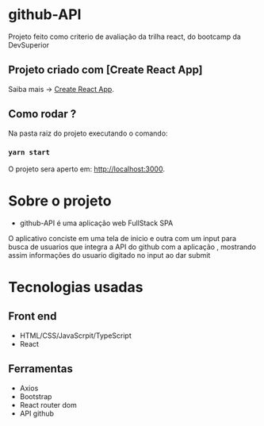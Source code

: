 # github-API
Projeto feito como criterio de avaliação da trilha react, do bootcamp da DevSuperior

## Projeto criado com [Create React App]

Saiba mais -> [Create React App](https://github.com/facebook/create-react-app).

## Como rodar ?

Na pasta raiz do projeto executando o comando: 

### `yarn start`

O projeto sera aperto em: [http://localhost:3000](http://localhost:3000).

# Sobre o projeto

* github-API é uma aplicação web FullStack SPA


O aplicativo conciste em uma tela de inicio e outra com um input para busca de usuarios que integra a API do github com a aplicação
, mostrando assim informações do usuario digitado no input ao dar submit

# Tecnologias usadas

## Front end

* HTML/CSS/JavaScrpit/TypeScript
* React

## Ferramentas

* Axios
* Bootstrap
* React router dom
* API github


